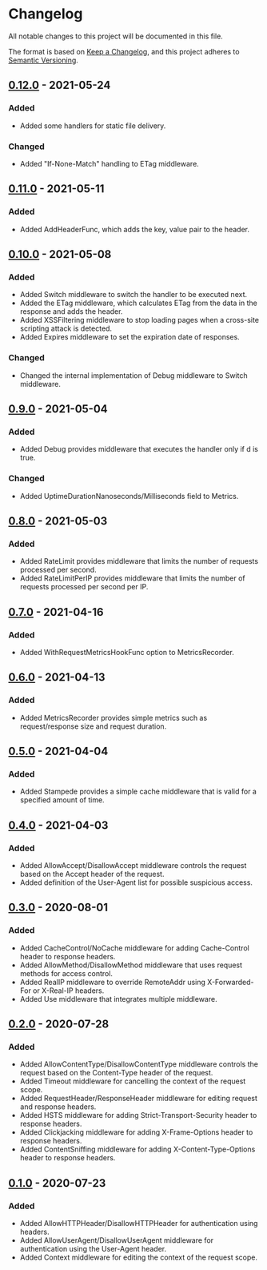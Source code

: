 # Changelog

All notable changes to this project will be documented in this file.

The format is based on [Keep a Changelog](https://keepachangelog.com/en/1.0.0/),
and this project adheres to [Semantic Versioning](https://semver.org/spec/v2.0.0.html).

## [0.12.0](../../releases/tag/v0.12.0) - 2021-05-24

### Added

- Added some handlers for static file delivery.

### Changed

- Added "If-None-Match" handling to ETag middleware.


## [0.11.0](../../releases/tag/v0.11.0) - 2021-05-11

### Added

- Added AddHeaderFunc, which adds the key, value pair to the header.


## [0.10.0](../../releases/tag/v0.10.0) - 2021-05-08

### Added

- Added Switch middleware to switch the handler to be executed next.
- Added the ETag middleware, which calculates ETag from the data in the response and adds the header.
- Added XSSFiltering middleware to stop loading pages when a cross-site scripting attack is detected.
- Added Expires middleware to set the expiration date of responses.

### Changed

- Changed the internal implementation of Debug middleware to Switch middleware.


## [0.9.0](../../releases/tag/v0.9.0) - 2021-05-04

### Added

- Added Debug provides middleware that executes the handler only if d is true.

### Changed

- Added UptimeDurationNanoseconds/Milliseconds field to Metrics.


## [0.8.0](../../releases/tag/v0.8.0) - 2021-05-03

### Added

- Added RateLimit provides middleware that limits the number of requests processed per second.
- Added RateLimitPerIP provides middleware that limits the number of requests processed per second per IP.


## [0.7.0](../../releases/tag/v0.7.0) - 2021-04-16

### Added

- Added WithRequestMetricsHookFunc option to MetricsRecorder.


## [0.6.0](../../releases/tag/v0.6.0) - 2021-04-13

### Added

- Added MetricsRecorder provides simple metrics such as request/response size and request duration.


## [0.5.0](../../releases/tag/v0.5.0) - 2021-04-04

### Added

- Added Stampede provides a simple cache middleware that is valid for a specified amount of time.


## [0.4.0](../../releases/tag/v0.4.0) - 2021-04-03

### Added

- Added AllowAccept/DisallowAccept middleware controls the request based on the Accept header of the request.
- Added definition of the User-Agent list for possible suspicious access.


## [0.3.0](../../releases/tag/v0.3.0) - 2020-08-01

### Added

- Added CacheControl/NoCache middleware for adding Cache-Control header to response headers.
- Added AllowMethod/DisallowMethod middleware that uses request methods for access control.
- Added RealIP middleware to override RemoteAddr using X-Forwarded-For or X-Real-IP headers.
- Added Use middleware that integrates multiple middleware.

## [0.2.0](../../releases/tag/v0.2.0) - 2020-07-28

### Added

- Added AllowContentType/DisallowContentType middleware controls the request based on the Content-Type header of the request.
- Added Timeout middleware for cancelling the context of the request scope.
- Added RequestHeader/ResponseHeader middleware for editing request and response headers.
- Added HSTS middleware for adding Strict-Transport-Security header to response headers.
- Added Clickjacking middleware for adding X-Frame-Options header to response headers.
- Added ContentSniffing middleware for adding X-Content-Type-Options header to response headers.

## [0.1.0](../../releases/tag/v0.1.0) - 2020-07-23

### Added

- Added AllowHTTPHeader/DisallowHTTPHeader for authentication using headers.
- Added AllowUserAgent/DisallowUserAgent middleware for authentication using the User-Agent header.
- Added Context middleware for editing the context of the request scope.
